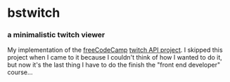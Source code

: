 # bstwitch
### a minimalistic twitch viewer

My implementation of the [freeCodeCamp](https://freecodecamp.org) [twitch API project](https://www.freecodecamp.org/challenges/use-the-twitchtv-json-api). I skipped this project when I came to it because I couldn't think of how I wanted to do it, but now it's the last thing I have to do the finish the "front end developer" course...